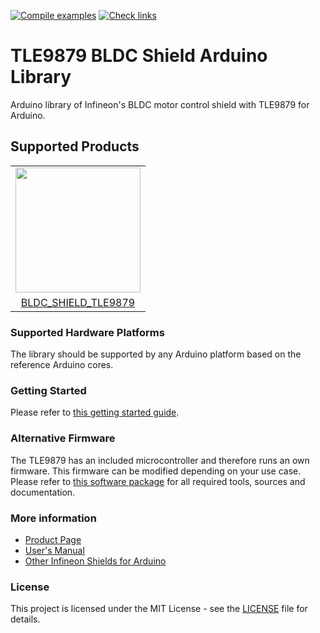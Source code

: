 [![Compile examples](https://github.com/Infineon/TLE9879-BLDC-Shield/actions/workflows/compile_examples.yml/badge.svg)](https://github.com/Infineon/TLE9879-BLDC-Shield/actions/workflows/compile_examples.yml)
[![Check links](https://github.com/Infineon/TLE9879-BLDC-Shield/actions/workflows/check_links.yml/badge.svg)](https://github.com/Infineon/TLE9879-BLDC-Shield/actions/workflows/check_links.yml)

# TLE9879 BLDC Shield Arduino Library

Arduino library of Infineon's BLDC motor control shield with TLE9879 for Arduino.

## Supported Products

<table>
    <tr>
        <td><img src="https://github.com/Infineon/Assets/blob/master/Pictures/TLE9879_BLDC_shield.jpg" width="200"></td>
    </tr>
    <tr>
        <td style="text-align: center"><a href="https://www.infineon.com/evaluation-board/BLDC-SHIELD-TLE9879">BLDC_SHIELD_TLE9879</a></td>
    </tr>
</table>

### Supported Hardware Platforms

The library should be supported by any Arduino platform based on the reference Arduino cores.

### Getting Started

Please refer to [this getting started guide](https://www.infineon.com/dgdl/Infineon-BLDC_Shield-GS-v01_00-EN.pdf?fileId=5546d462696dbf120169a0bb0da76e77).

### Alternative Firmware

The TLE9879 has an included microcontroller and therefore runs an own firmware. This firmware can be modified depending on your use case. Please refer to [this software package](https://www.infineon.com/cms/en/product/evaluation-boards/bldc_shield_tle9879/#!?fileId=5546d4626cb27db2016d48771e9c161a) for all required tools, sources and documentation.

### More information

- [Product Page](https://www.infineon.com/evaluation-board/BLDC-SHIELD-TLE9879)
- [User's Manual](https://www.infineon.com/dgdl/Infineon-BLDC_shield-UserManual-v01_02-EN.pdf?fileId=5546d462696dbf120169a0bb25396e7d)
- [Other Infineon Shields for Arduino](https://www.infineon.com/infineon-for-makers)
  
### License

This project is licensed under the MIT License - see the [LICENSE](LICENSE) file for details.